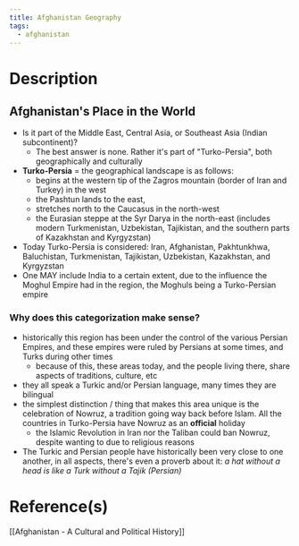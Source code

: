 ```yaml
---
title: Afghanistan Geography
tags:
  - afghanistan 
---
```


# Description
## Afghanistan's Place in the World
- Is it part of the Middle East, Central Asia, or Southeast Asia (Indian subcontinent)? 
	- The best answer is none. Rather it's part of "Turko-Persia", both geographically and culturally
- **Turko-Persia** = the geographical landscape is as follows:
	- begins at the western tip of the Zagros mountain (border of Iran and Turkey) in the west
	- the Pashtun lands to the east, 
	- stretches north to the Caucasus in the north-west
	- the Eurasian steppe at the Syr Darya in the north-east (includes modern Turkmenistan, Uzbekistan, Tajikistan, and the southern parts of Kazakhstan and Kyrgyzstan)
- Today Turko-Persia is considered: Iran, Afghanistan, Pakhtunkhwa, Baluchistan, Turkmenistan, Tajikistan, Uzbekistan, Kazakhstan, and Kyrgyzstan
- One MAY include India to a certain extent, due to the influence the Moghul Empire had in the region, the Moghuls being a Turko-Persian empire
### Why does this categorization make sense?
- historically this region has been under the control of the various Persian Empires, and these empires were ruled by Persians at some times, and Turks during other times
	- because of this, these areas today, and the people living there, share aspects of traditions, culture, etc
- they all speak a Turkic and/or Persian language, many times they are bilingual
- the simplest distinction / thing that makes this area unique is the celebration of Nowruz, a tradition going way back before Islam. All the countries in Turko-Persia have Nowruz as an **official** holiday
	- the Islamic Revolution in Iran nor the Taliban could ban Nowruz, despite wanting to due to religious reasons
- The Turkic and Persian people have historically been very close to one another, in all aspects, there's even a proverb about it: *a hat without a head is like a Turk without a Tajik (Persian)*


# Reference(s)
[[Afghanistan - A Cultural and Political History]]
